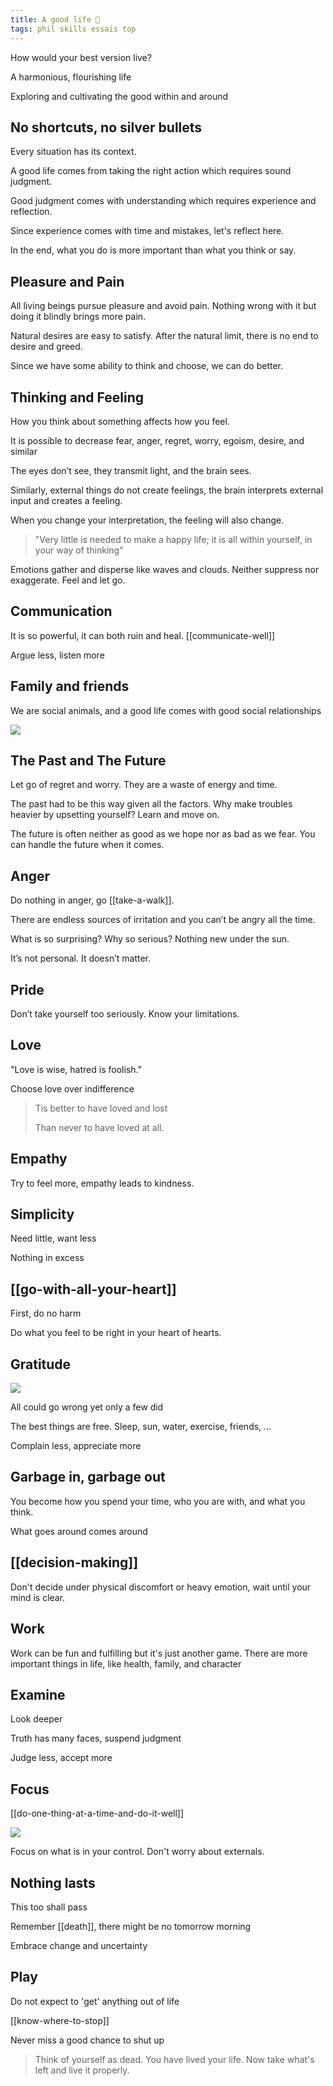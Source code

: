 ```yaml
---
title: A good life 🌱 
tags: phil skills essais top 
---
```


How would your best version live? 

A harmonious, flourishing life 

Exploring and cultivating the good within and around 

## No shortcuts, no silver bullets

Every situation has its context.

A good life comes from taking the right action which requires sound judgment. 

Good judgment comes with understanding which requires experience and reflection. 

Since experience comes with time and mistakes, let's reflect here. 

In the end, what you do is more important than what you think or say.

## Pleasure and Pain 

All living beings pursue pleasure and avoid pain. Nothing wrong with it but doing it blindly brings more pain. 

Natural desires are easy to satisfy. After the natural limit, there is no end to desire and greed. 

Since we have some ability to think and choose, we can do better. 

## Thinking and Feeling 

How you think about something affects how you feel. 

It is possible to decrease fear, anger, regret, worry, egoism, desire, and similar

The eyes don’t see, they transmit light, and the brain sees. 

Similarly, external things do not create feelings, the brain interprets external input and creates a feeling. 
  
When you change your interpretation, the feeling will also change. 

> "Very little is needed to make a happy life; 
> it is all within yourself, in your way of thinking"

Emotions gather and disperse like waves and clouds. Neither suppress nor exaggerate. Feel and let go. 

## Communication 

It is so powerful, it can both ruin and heal. [[communicate-well]]

Argue less, listen more 

## Family and friends 

We are social animals, and a good life comes with good social relationships 

![](/static/img/boy-and-cat.jpeg)

## The Past and The Future 

Let go of regret and worry. They are a waste of energy and time.

The past had to be this way given all the factors. Why make troubles heavier by upsetting yourself? Learn and move on. 

The future is often neither as good as we hope nor as bad as we fear. You can handle the future when it comes. 

## Anger 

Do nothing in anger, go [[take-a-walk]]. 

There are endless sources of irritation and you can’t be angry all the time. 

What is so surprising? Why so serious? Nothing new under the sun. 

It’s not personal. It doesn’t matter. 

## Pride 

Don’t take yourself too seriously. Know your limitations. 

## Love

"Love is wise, hatred is foolish."

Choose love over indifference 

> Tis better to have loved and lost
>
> Than never to have loved at all.

## Empathy 

Try to feel more, empathy leads to kindness. 

## Simplicity 

Need little, want less 

Nothing in excess 

## [[go-with-all-your-heart]]

First, do no harm 

Do what you feel to be right in your heart of hearts.

## Gratitude 

![](/static/img/notice-when-you-are-happy.png)
 
All could go wrong yet only a few did 

The best things are free. Sleep, sun, water, exercise, friends, ... 

Complain less, appreciate more

## Garbage in, garbage out 

You become how you spend your time, who you are with, and what you think. 

What goes around comes around 

## [[decision-making]]
 
Don't decide under physical discomfort or heavy emotion, wait until your mind is clear. 


## Work 

Work can be fun and fulfilling but it's just another game. There are more important things in life, like health, family, and character   

## Examine 

Look deeper  

Truth has many faces, suspend judgment 

Judge less, accept more

## Focus 

[[do-one-thing-at-a-time-and-do-it-well]]

![](/static/img/just-do-one-thing.png)

Focus on what is in your control. Don't worry about externals. 


## Nothing lasts 

This too shall pass 

Remember [[death]], there might be no tomorrow morning  

Embrace change and uncertainty  

## Play 

Do not expect to 'get' anything out of life   

[[know-where-to-stop]]

Never miss a good chance to shut up

> Think of yourself as dead. You have lived your life.  Now take what's left and live it properly.